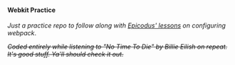 #### Webkit Practice

_Just a practice repo to follow along with [Epicodus' lessons](https://www.learnhowtoprogram.com/javascript-part-time-react-track/week-3-prework-test-driven-development) on configuring webpack_.


~~_Coded entirely while listening to "No Time To Die" by Billie Eilish on repeat. It's good stuff. Ya'll should check it out._~~